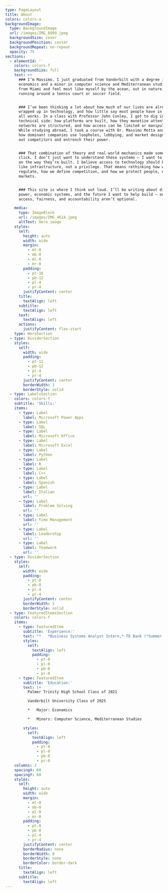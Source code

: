 ```yaml
---
type: PageLayout
title: About
colors: colors-a
backgroundImage:
  type: BackgroundImage
  url: /images/IMG_8999.jpeg
  backgroundSize: cover
  backgroundPosition: center
  backgroundRepeat: no-repeat
  opacity: 75
sections:
  - elementId: ''
    colors: colors-f
    backgroundSize: full
    text: >+
      ### I’m Massimo. I just graduated from Vanderbilt with a degree in
      economics and a minor in computer science and Mediterranean studies. I’m
      from Miami and feel most like myself by the ocean, out in nature, or
      running around a tennis court or soccer field.


      ### I’ve been thinking a lot about how much of our lives are already
      wrapped up in technology, and how little say most people have in how it
      all works. In a class with Professor John Conley, I got to dig into the
      technical side: how platforms are built, how they monetize attention, how
      networks are structured, and how access can be limited or manipulated.
      While studying abroad, I took a course with Dr. Massimo Motta and learned
      how dominant companies use loopholes, lobbying, and market design to block
      out competitors and entrench their power.


      ### That combination of theory and real-world mechanics made something
      click. I don’t just want to understand these systems — I want to push back
      on the way they’re built. I believe access to technology should be treated
      like infrastructure, not a privilege. That means rethinking how we
      regulate, how we define competition, and how we protect people, not just
      markets.


      ### This site is where I think out loud. I’ll be writing about digital
      power, economic systems, and the future I want to help build — one where
      access, fairness, and accountability aren’t optional.

    media:
      type: ImageBlock
      url: /images/IMG_4624.jpeg
      altText: Hero image
    styles:
      self:
        height: auto
        width: wide
        margin:
          - mt-0
          - mb-0
          - ml-0
          - mr-0
        padding:
          - pt-16
          - pb-12
          - pl-4
          - pr-4
        justifyContent: center
      title:
        textAlign: left
      subtitle:
        textAlign: left
      text:
        textAlign: left
      actions:
        justifyContent: flex-start
    type: HeroSection
  - type: DividerSection
    styles:
      self:
        width: wide
        padding:
          - pt-12
          - pb-12
          - pl-4
          - pr-4
        justifyContent: center
        borderWidth: 1
        borderStyle: solid
  - type: LabelsSection
    colors: colors-f
    subtitle: 'Skills:'
    items:
      - type: Label
        label: Microsoft Power Apps
      - type: Label
        label: SQL
      - type: Label
        label: Microsoft Office
      - type: Label
        label: Microsoft Excel
      - type: Label
        label: Python
      - type: Label
        label: R
      - type: Label
        label: C++
      - type: Label
        label: Spanish
      - type: Label
        label: Italian
        url: ''
      - type: Label
        label: Problem Solving
        url: ''
      - type: Label
        label: Time Management
        url: ''
      - type: Label
        label: Leadership
        url: ''
      - type: Label
        label: Teamwork
        url: ''
  - type: DividerSection
    styles:
      self:
        width: wide
        padding:
          - pt-8
          - pb-8
          - pl-4
          - pr-4
        justifyContent: center
        borderWidth: 1
        borderStyle: solid
  - type: FeaturedItemsSection
    colors: colors-f
    items:
      - type: FeaturedItem
        subtitle: 'Experience:'
        text: "*   *Business Systems Analyst Intern,* TD Bank (*Summer 2024)*\n\n*   *Accounting Intern*, Cantera & Associates (*Summer 2019-2021, 2023)*\n\n*   *Intern,* Pan American Consulting Inc \_(*Summer 2022)*\n\nAcademic Research:\n\n*   Research Assistant, University of Miami Astrophysics Department\_(Summer 2023, 2018 - 2021)\n\n    *   Publications: [https://arxiv.org/pdf/2407.09617,](https://arxiv.org/pdf/2407.09617) [https://arxiv.org/pdf/2208.12271,](https://arxiv.org/pdf/2208.12271) [https://arxiv.org/pdf/2008.02283 ](https://arxiv.org/pdf/2008.02283)\n\n"
        styles:
          self:
            textAlign: left
            padding:
              - pt-0
              - pl-0
              - pb-0
              - pr-0
      - type: FeaturedItem
        subtitle: 'Education:'
        text: |+
          Palmer Trinity High School Class of 2021

          Vanderbilt University Class of 2025

          *   Major: Economics

          *   Minors: Computer Science, Mediterranean Studies

        styles:
          self:
            textAlign: left
            padding:
              - pt-0
              - pl-0
              - pb-0
              - pr-0
    columns: 2
    spacingX: 60
    spacingY: 60
    styles:
      self:
        height: auto
        width: wide
        margin:
          - mt-0
          - mb-0
          - ml-0
          - mr-0
        padding:
          - pt-8
          - pb-8
          - pl-4
          - pr-4
        justifyContent: center
        borderRadius: none
        borderWidth: 0
        borderStyle: none
        borderColor: border-dark
      title:
        textAlign: left
      subtitle:
        textAlign: left
---
```


